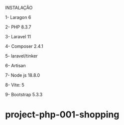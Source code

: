 INSTALAÇÃO

1- Laragon 6

2- PHP 8.3.7

3- Laravel 11

4- Composer 2.4.1
 
5- laravel/tinker 
 
6- Artisan

7- Node js 18.8.0 

8- Vite: 5

9- Bootstrap 5.3.3



# project-php-001-shopping
